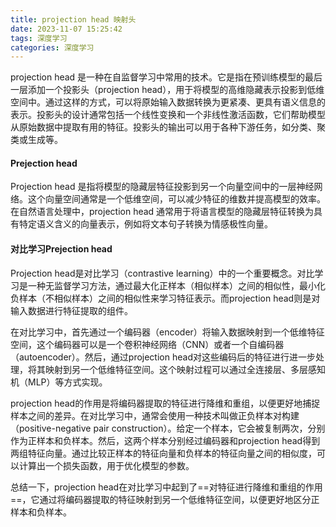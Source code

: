 ```yaml
---
title: projection head 映射头
date: 2023-11-07 15:25:42
tags: 深度学习
categories: 深度学习
---
```

projection head 是一种在自监督学习中常用的技术。它是指在预训练模型的最后一层添加一个投影头（projection head），用于将模型的高维隐藏表示投影到低维空间中。通过这样的方式，可以将原始输入数据转换为更紧凑、更具有语义信息的表示。投影头的设计通常包括一个线性变换和一个非线性激活函数，它们帮助模型从原始数据中提取有用的特征。投影头的输出可以用于各种下游任务，如分类、聚类或生成等。

#### Prejection head
Projection head 是指将模型的隐藏层特征投影到另一个向量空间中的一层神经网络。这个向量空间通常是一个低维空间，可以减少特征的维数并提高模型的效率。在自然语言处理中，projection head 通常用于将语言模型的隐藏层特征转换为具有特定语义含义的向量表示，例如将文本句子转换为情感极性向量。

#### 对比学习Prejection head
Projection head是对比学习（contrastive learning）中的一个重要概念。对比学习是一种无监督学习方法，通过最大化正样本（相似样本）之间的相似性，最小化负样本（不相似样本）之间的相似性来学习特征表示。而projection head则是对输入数据进行特征提取的组件。

在对比学习中，首先通过一个编码器（encoder）将输入数据映射到一个低维特征空间，这个编码器可以是一个卷积神经网络（CNN）或者一个自编码器（autoencoder）。然后，通过projection head对这些编码后的特征进行进一步处理，将其映射到另一个低维特征空间。这个映射过程可以通过全连接层、多层感知机（MLP）等方式实现。

projection head的作用是将编码器提取的特征进行降维和重组，以便更好地捕捉样本之间的差异。在对比学习中，通常会使用一种技术叫做正负样本对构建（positive-negative pair construction）。给定一个样本，它会被复制两次，分别作为正样本和负样本。然后，这两个样本分别经过编码器和projection head得到两组特征向量。通过比较正样本的特征向量和负样本的特征向量之间的相似度，可以计算出一个损失函数，用于优化模型的参数。

总结一下，projection head在对比学习中起到了==对特征进行降维和重组的作用==，它通过将编码器提取的特征映射到另一个低维特征空间，以便更好地区分正样本和负样本。